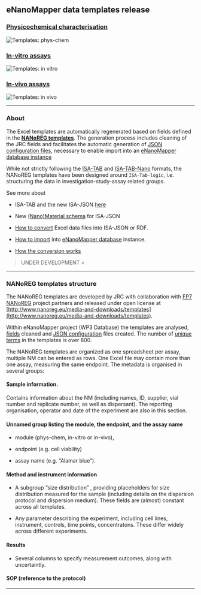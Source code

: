 ## eNanoMapper data templates release 

### [Physicochemical characterisation](templates_pchem.html)

![Templates: phys-chem](images/templates_PCHEM.png "P-CHEM")

### [In-vitro assays](templates_invitro.html)

![Templates: in vitro](./images/templates_INVITRO.png "In-vitro")

### [In-vivo assays](templates_invivo.html)

![Templates: in vivo](./images/templates_INVIVO.png "In-vivo")

---

### About

The Excel templates are automatically regenerated based on fields defined in the [**NANoREG templates**](http://www.nanoreg.eu/media-and-downloads/templates). 
The generation process includes cleaning of the JRC fields and facilitates the automatic generation of [JSON configuration files](jsonconfig.html), necessary to enable import into an [eNanoMapper database instance](https://data.enanomapper.net)

While not strictly following the [ISA-TAB](http://isa-tools.org/) and [ISA-TAB-Nano](https://wiki.nci.nih.gov/display/icr/isa-tab-nano) formats, the NANoREG templates have been designed around `ISA-Tab-logic`, i.e. structuring the data in investigation-study-assay related groups.

See more about 

* ISA-TAB and the new ISA-JSON [here](isa.html) 

* New [(Nano)Material schema](isa.html) for ISA-JSON  

* [How to convert](convertor.html) Excel data files into ISA-JSON or RDF.

* [How to import](database.html) into [eNanoMapper database](http://ambit.sourceforge.net/enanomapper.html) instance.

* [How the conversion works](convertor_how.html)

> UNDER DEVELOPMENT <

---

### NANoREG templates structure

The NANoREG templates are developed by JRC with collaboration with [FP7 NANoREG](http://www.nanoreg.eu/) project partners and released under open license at [http://www.nanoreg.eu/media-and-downloads/templates](http://www.nanoreg.eu/media-and-downloads/templates).

Within eNanoMapper project (WP3 Database) the templates are analysed, [fields](./fields) cleaned and [JSON configuration](jsonconfig) files created. The number of [unique terms](./fields) in the templates is over 800.
 
The NANoREG templates are organized as one spreadsheet per assay, multiple NM can be entered as rows. One Excel file may contain more than one assay, measuring the same endpoint.
The metadata is organised in several groups:

#### Sample information. 
Contains information about the NM (including names, ID, supplier, vial number and replicate number, as well as dispersant). The reporting organisation, operator and date of the experiment are also in this section.

#### Unnamed group listing the module, the endpoint, and the assay name 

* module (phys-chem, in-vitro or in-vivo), 

* endpoint (e.g. cell viability)

* assay name (e.g. “Alamar blue”).

#### Method and instrument information

*	A subgroup “size distribution” , providing placeholders for size distribution measured for the sample (including details on the dispersion protocol and dispersion medium). These fields are (almost) constant across all templates.

*	Any parameter describing the experiment, including cell lines, instrument, controls, time points, concentratons. These differ widely across different experiments.

#### Results

*	Several columns to specify measurement outcomes, along with uncertaintly.

#### SOP (reference to the protocol)


---






